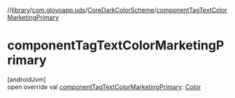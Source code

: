 //[library](../../../index.md)/[com.glovoapp.uds](../index.md)/[CoreDarkColorScheme](index.md)/[componentTagTextColorMarketingPrimary](component-tag-text-color-marketing-primary.md)

# componentTagTextColorMarketingPrimary

[androidJvm]\
open override val [componentTagTextColorMarketingPrimary](component-tag-text-color-marketing-primary.md): [Color](https://developer.android.com/reference/kotlin/androidx/compose/ui/graphics/Color.html)
